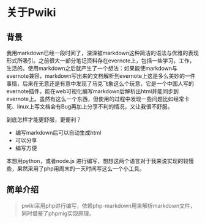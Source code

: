 # 关于Pwiki

## 背景

我用markdown已经一段时间了，深深被markdown这种简洁的语法与优雅的表现形式所吸引。之前很大一部分笔记资料存在evernote上，包括一些学习，工作，生活的。使用markdown之后就产生了一个想法：如果能使markdown与evernote兼容，markdown写出来的文档解析到evernote上这是多么美妙的一件事情，后来在无意还是有意中发现了马克飞象这么个玩意，它是一个中国人写的evernote插件，能在web可视化编写markdown后解析出html并能同步到evernote上。虽然有这么一个东西，但使用的过程中发现一些问题比如经常卡死、linux上写文档会有Bug再加上分享不利的情况，又让我很不舒服。

到底怎样才能更舒服，更便利？

- 编写markdown后可以自动生成html
- 可以分享
- 编写方便

本想用python，或者node.js 进行编写，想想这两个语言对于我来说实现的较慢些，果然采用了php用周末的一天时间写这么一个小工具。


## 简单介绍

> pwiki采用php进行编写，依赖php-markdown用来解析markdown文件，同时借鉴了phpmig实现原理。
